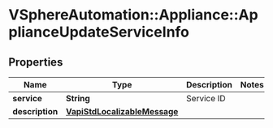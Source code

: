 # VSphereAutomation::Appliance::ApplianceUpdateServiceInfo

## Properties
Name | Type | Description | Notes
------------ | ------------- | ------------- | -------------
**service** | **String** | Service ID | 
**description** | [**VapiStdLocalizableMessage**](VapiStdLocalizableMessage.md) |  | 


